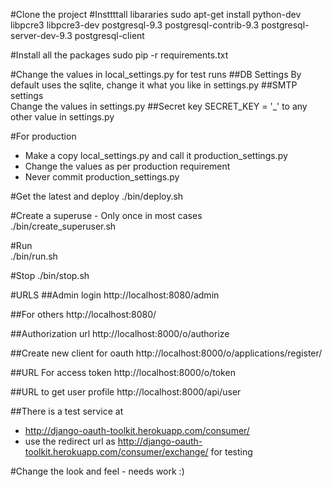 #Clone the project
#Insttttall libararies
sudo apt-get install python-dev libpcre3 libpcre3-dev postgresql-9.3 postgresql-contrib-9.3  postgresql-server-dev-9.3 postgresql-client


#Install all the packages
sudo pip -r requirements.txt

#Change the values in local_settings.py for test runs
    ##DB Settings
        By default uses the sqlite, change it what you like in settings.py
    ##SMTP settings  
        Change the values in settings.py
    ##Secret key 
        SECRET_KEY = '_' to any other value in settings.py
    

#For production 
- Make a copy local_settings.py and call it production_settings.py
- Change the values as per production requirement
- Never commit production_settings.py


#Get the latest and deploy
./bin/deploy.sh


#Create a superuse - Only once in most cases    
./bin/create_superuser.sh

#Run    
./bin/run.sh

#Stop
./bin/stop.sh


#URLS
##Admin login
http://localhost:8080/admin

##For others 
http://localhost:8080/

##Authorization url
http://localhost:8000/o/authorize

##Create new client for oauth
http://localhost:8000/o/applications/register/

##URL For access token
http://localhost:8000/o/token

##URL to get user profile
http://localhost:8000/api/user

##There is a test service at
- http://django-oauth-toolkit.herokuapp.com/consumer/
- use the redirect url as http://django-oauth-toolkit.herokuapp.com/consumer/exchange/ for testing


#Change the look and feel - needs work :)
